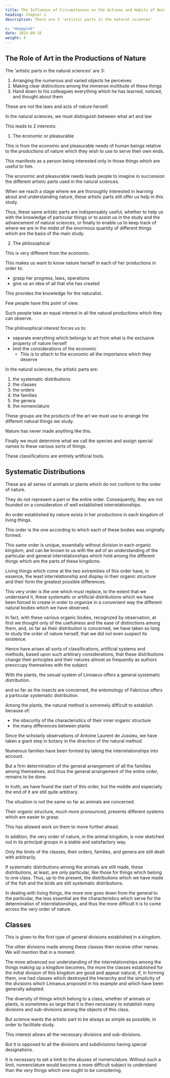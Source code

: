 ```yaml
---
title: The Influence of Circumstances on the Actions and Habits of Animals
heading: Chapter 1
description: There are 3 'artistic parts in the natural sciences'

c: "deeppink"
date: 2025-09-16
weight: 4
---
```

 


<!-- First Part

Considerations of the Natural History of Animals, Their Characteristics, Their Interrelationships, Their Organic Structure, Their Distribution, Their Classification and Their Species -->

## The Role of Art in the Productions of Nature
 
<!-- Throughout nature, where man works diligently to acquire knowledge, he is forced to use particular methods, as follows: 
Now, the means which he uses in such views of nature constitute what I call  -->

The 'artistic parts in the natural sciences' are 3:

1. Arranging the numerous and varied objects he perceives
2. Making clear distinctions among the immense multitude of these things
3. Hand down to his colleagues everything which he has learned, noticed, and thought about them

<!-- whether the groups of those in which he is at all interested in learning about, or each particular one of them;  -->

These are not the laws and acts of nature herself.

In the natural sciences, we must distinguish between what art and law


 <!-- what is a feature of nature, so also in these sciences one must distinguish between two very different interests which bring us an understanding of the natural productions which we can observe. -->

This leads to 2 interests:

1. The economic or pleasurable

This is from the economic and pleasurable needs of human beings relative to the productions of nature which they wish to use to serve their own ends. 

This manifests as a person being interested only in those things which are useful to him.

The economic and pleasurable needs leads people to imagine in succession the different artistic parts used in the natural sciences.

When we reach a stage where we are thoroughly interested in learning about and understanding nature, these artistic parts still offer us help in this study. 

Thus, these same artistic parts are indispensably useful, whether to help us with the knowledge of particular things or to assist us in the study and the advancement of natural sciences, or finally to enable us to keep track of where we are in the midst of the enormous quantity of different things which are the basis of the main study.


2. The philosophical

This is very different from the economic.

This makes us want to know nature herself in each of her productions in order to:
- grasp her progress, laws, operations
- give us an idea of all that she has created

This provides the knowledge for the naturalist.

Few people have this point of view.

Such people take an equal interest in all the natural productions which they can observe.

The philosophical interest forces us to:
- separate everything which belongs to art from what is the exclusive property of nature herself
- limit the considerations of the economic 
  - This is to attach to the economic all the importance which they deserve

<!-- which the sciences in question present, although less universally felt than the interest which stems from our economic needs,  -->

In the natural sciences, the artistic parts are:

<!-- , whether general or particular; -->
1. the systematic distributions
2. the classes
3. the orders
4. the families
5. the genera
6. the nomenclature

<!-- whether of the various sections or of particular things. -->

These groups are the products of the art we must use to arrange the different natural things we study.

<!-- and divide and to prepare ourselves to study, compare, recognize, and refer to   -->

Nature has never made anything like this.

 <!-- and instead of doing ourselves an injustice and confusing our works with hers, we must recognize that in this business the classes, orders, families, genera, and nomenclatures are inventions of ours, which we are not capable of doing without but which we must use with care, subjecting them to acceptable principles, so as to avoid arbitrary changes which destroy all the advantages of such a system. -->

<!-- Undoubtedly, it is indispensable to classify the productions of nature and to establish among them different types of division, such as classes, orders, families, and genera.  -->

Finally we must determine what we call the species and assign special names to these various sorts of things. 

<!-- Our limited faculties demand that we do this; we must have some means like this to help us fix our knowledge about this prodigious multitude of natural bodies which we can observe and which are infinitely varied amongst themselves. -->

These classifications are entirely artificial tools. 

<!-- None of that, I repeat, is found in nature, in spite of the foundation which some parts of the natural scale known to us (apparently isolated examples) seem to give them. Moreover, we can state that among her productions nature has not really created fixed classes, orders, families, genera, or species, but only individuals which succeed each other and which look like those which produced them. Now, these individuals belong to infinitely diversified races, which are blend into each other in all forms and in all degrees of organic structure. Each of these individuals preserves itself without change, so long as there is no reason for change working on it. -->

<!-- Let us explore some specific developments concerning each of the six artistic parts used in the natural sciences. -->

## Systematic Distributions

These are all series of animals or plants which do not conform to the order of nature.

They do not represent a part or the entire order. Consequently, they are not founded on a consideration of well established interrelationships.

An order established by nature exists in her productions in each kingdom of living things.

This order is the one according to which each of these bodies was originally formed.

This same order is unique, essentially without division in each organic kingdom, and can be known to us with the aid of an understanding of the particular and general interrelationships which hold among the different things which are the parts of these kingdoms. 

Living things which come at the two extremities of this order have, in essence, the least interrelationship and display in their organic structure and their form the greatest possible differences.

This very order is the one which must replace, to the extent that we understand it, these systematic or artificial distributions which we have been forced to create in order to organize in a convenient way the different natural bodies which we have observed.

In fact, with these various organic bodies, recognized by observation, at first we thought only of the usefulness and the ease of distinctions among them, and, so far as their distribution is concerned, we have taken so long to study the order of nature herself, that we did not even suspect its existence.

Hence have arisen all sorts of classifications, artificial systems and methods, based upon such arbitrary considerations, that these distributions change their principles and their natures almost as frequently as authors preoccupy themselves with the subject.

With the plants, the sexual system of Linnaeus offers a general systematic distribution.

and so far as the insects are concerned, the entomology of Fabricius offers a particular systematic distribution.

<!-- It was necessary in recent years for the philosophy of natural sciences to make all the progress which we know it has achieved, for us to be finally convinced, at least in France, of the need to study the natural method, that is to say, to seek out in our distributions the very order unique to nature, for this order is the only one which is stable, independent of all arbitrariness, and worthy of the natural scientist's attention. -->

Among the plants, the natural method is extremely difficult to establish because of:
- the obscurity of the characteristics of their inner organic structure
- the many differences between plants

Since the scholarly observations of Antoine Laurent de Jussieu, we have taken a giant step in botany in the direction of the natural method.

Numerous families have been formed by taking the interrelationships into account. 

But a firm determination of the general arrangement of all the families among themselves, and thus the general arrangement of the entire order, remains to be done. 

In truth, we have found the start of this order, but the middle and especially the end of it are still quite arbitrary.

The situation is not the same so far as animals are concerned. 

Their organic structure, much more pronounced, presents different systems which are easier to grasp. 

This has allowed work on them to move further ahead. 

In addition, the very order of nature, in the animal kingdom, is now sketched out in its principal groups in a stable and satisfactory way. 

Only the limits of the classes, their orders, families, and genera are still dealt with arbitrarily.

If systematic distributions among the animals are still made, these distributions, at least, are only particular, like those for things which belong to one class. Thus, up to the present, the distributions which we have made of the fish and the birds are still systematic distributions.

In dealing with living things, the more one goes down from the general to the particular, the less essential are the characteristics which serve for the determination of interrelationships, and thus the more difficult it is to come across the very order of nature.


## Classes

This is given to the first type of general divisions established in a kingdom.

The other divisions made among these classes then receive other names. We will mention that in a moment.

The more advanced our understanding of the interrelationships among the things making up a kingdom becomes, the more the classes established for the initial division of this kingdom are good and appear natural, if, in forming them, one had classes which destroyed the hierarchy and the simplicity of the divisions which Linnaeus proposed in his example and which have been generally adopted.

The diversity of things which belong to a class, whether of animals or plants, is sometimes so large that it is then necessary to establish many divisions and sub-divisions among the objects of this class.

But science wants the artistic part to be always as simple as possible, in order to facilitate study.

This interest allows all the necessary divisions and sub-divisions.

But it is opposed to all the divisions and subdivisions having special designations. 

It is necessary to set a limit to the abuses of nomenclature. Without such a limit, nomenclature would become a more difficult subject to understand than the very things which one ought to be considering.

